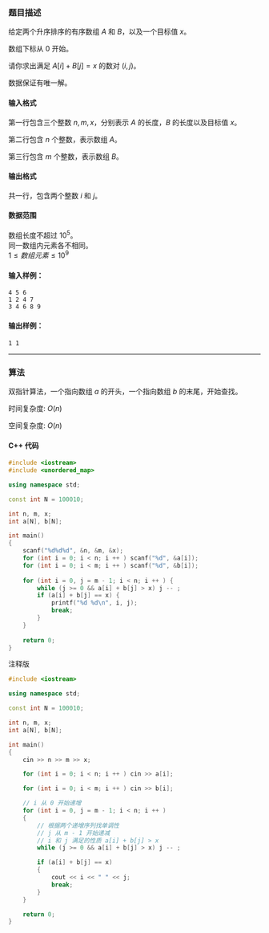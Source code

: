 ### 题目描述
给定两个升序排序的有序数组 $A$ 和 $B$，以及一个目标值 $x$。

数组下标从 $0$ 开始。

请你求出满足 $A[i] + B[j] = x$ 的数对 $(i, j)$。

数据保证有唯一解。

#### 输入格式

第一行包含三个整数 $n,m,x$，分别表示 $A$ 的长度，$B$ 的长度以及目标值 $x$。

第二行包含 $n$ 个整数，表示数组 $A$。

第三行包含 $m$ 个整数，表示数组 $B$。

#### 输出格式

共一行，包含两个整数 $i$ 和 $j$。

#### 数据范围

数组长度不超过 $10^5$。  
同一数组内元素各不相同。  
$1 \le 数组元素 \le 10^9$

#### 输入样例：

    4 5 6
    1 2 4 7
    3 4 6 8 9


#### 输出样例：

    1 1

---
### 算法

双指针算法，一个指向数组 $a$ 的开头，一个指向数组 $b$ 的末尾，开始查找。

时间复杂度: $O(n)$

空间复杂度: $O(n)$
#### C++ 代码
```cpp
#include <iostream>
#include <unordered_map>

using namespace std;

const int N = 100010;

int n, m, x;
int a[N], b[N];

int main()
{
    scanf("%d%d%d", &n, &m, &x);
    for (int i = 0; i < n; i ++ ) scanf("%d", &a[i]);
    for (int i = 0; i < m; i ++ ) scanf("%d", &b[i]);
    
    for (int i = 0, j = m - 1; i < n; i ++ ) {
        while (j >= 0 && a[i] + b[j] > x) j -- ;
        if (a[i] + b[j] == x) {
            printf("%d %d\n", i, j);
            break;
        }
    }
        
    return 0;
}
```
注释版
```cpp
#include <iostream>

using namespace std;

const int N = 100010;

int n, m, x;
int a[N], b[N];

int main()
{
    cin >> n >> m >> x;

    for (int i = 0; i < n; i ++ ) cin >> a[i];

    for (int i = 0; i < m; i ++ ) cin >> b[i];

    // i 从 0 开始递增
    for (int i = 0, j = m - 1; i < n; i ++ )
    {
        // 根据两个递增序列找单调性
        // j 从 m - 1 开始递减
        // i 和 j 满足的性质 a[i] + b[j] > x
        while (j >= 0 && a[i] + b[j] > x) j -- ;

        if (a[i] + b[j] == x)
        {
            cout << i << " " << j;
            break;
        }   
    }

    return 0;
}
```